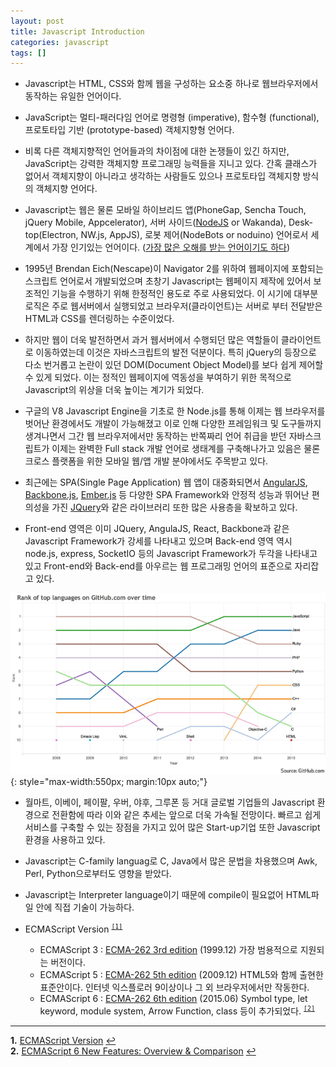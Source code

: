```yaml
---
layout: post
title: Javascript Introduction
categories: javascript
tags: []
---
```


* Javascript는 HTML, CSS와 함께 웹을 구성하는 요소중 하나로 웹브라우저에서 동작하는 유일한 언어이다.

* JavaScript는 멀티-패러다임 언어로 명령형 (imperative), 함수형 (functional), 프로토타입 기반 (prototype-based) 객체지향형 언어다.

* 비록 다른 객체지향적인 언어들과의 차이점에 대한 논쟁들이 있긴 하지만, JavaScript는 강력한 객체지향 프로그래밍 능력들을 지니고 있다. 간혹 클래스가 없어서 객체지향이 아니라고 생각하는 사람들도 있으나 프로토타입 객체지향 방식의 객체지향 언어다.

* Javascript는 웹은 물론 모바일 하이브리드 앱(PhoneGap, Sencha Touch, jQuery Mobile, Appcelerator), 서버 사이드([NodeJS](https://nodejs.org/) or Wakanda), Desk-top(Electron, NW.js, AppJS), 로봇 제어(NodeBots or noduino) 언어로서 세계에서 가장 인기있는 언어이다. ([가장 많은 오해를 받는 언어이기도 하다](http://javascript.crockford.com/javascript.html))

* 1995년 Brendan Eich(Nescape)이 Navigator 2를 위하여 웹페이지에 포함되는 스크립트 언어로서 개발되었으며 초창기 Javascript는 웹페이지 제작에 있어서 보조적인 기능을 수행하기 위해 한정적인 용도로 주로 사용되었다. 이 시기에 대부분 로직은 주로 웹서버에서 실행되었고 브라우저(클라이언트)는 서버로 부터 전달받은 HTML과 CSS를 렌더링하는 수준이었다.

* 하지만 웹이 더욱 발전하면서 과거 웹서버에서 수행되던 많은 역할들이 클라이언트로 이동하였는데 이것은 자바스크립트의 발전 덕분이다. 특히 jQuery의 등장으로 다소 번거롭고 논란이 있던 DOM(Document Object Model)를 보다 쉽게 제어할 수 있게 되었다. 이는 정적인 웹페이지에 역동성을 부여하기 위한 목적으로 Javascript의 위상을 더욱 높이는 계기가 되었다.

* 구글의 V8 Javascript Engine을 기초로 한 Node.js를 통해 이제는 웹 브라우저를 벗어난 환경에서도 개발이 가능해졌고 이로 인해 다양한 프레임워크 및 도구들까지 생겨나면서 그간 웹 브라우저에서만 동작하는 반쪽짜리 언어 취급을 받던 자바스크립트가 이제는 완벽한 Full stack 개발 언어로 생태계를 구축해나가고 있음은 물론 크로스 플랫폼을 위한 모바일 웹/앱 개발 분야에서도 주목받고 있다.

* 최근에는 SPA(Single Page Application) 웹 앱이 대중화되면서 [AngularJS](https://www.angularjs.org/), [Backbone.js](http://backbonejs.org/), [Ember.js](http://emberjs.com/) 등 다양한 SPA Framework와 안정적 성능과 뛰어난 편의성을 가진 [JQuery](https://jquery.com/)와 같은 라이브러리 또한 많은 사용층을 확보하고 있다.

* Front-end 영역은 이미 JQuery, AngulaJS, React, Backbone과 같은 Javascript Framework가 강세를 나타내고 있으며 Back-end 영역 역시 node.js, express, SocketIO 등의 Javascript Framework가 두각을 나타내고 있고 Front-end와  Back-end를 아우르는 웹 프로그래밍 언어의 표준으로 자리잡고 있다.

![rank_of_top_language_github](/img/rank_of_top_language_github.png)
{: style="max-width:550px; margin:10px auto;"}

* 월마트, 이베이, 페이팔, 우버, 야후, 그루폰 등 거대 글로벌 기업들의 Javascript 환경으로 전환함에 따라 이와 같은 추세는 앞으로 더욱 가속될 전망이다. 빠르고 쉽게 서비스를 구축할 수 있는 장점을 가지고 있어 많은 Start-up기업 또한 Javascript 환경을 사용하고 있다.

* Javascript는 C-family languag로 C, Java에서 많은 문법을 차용했으며 Awk, Perl, Python으로부터도 영향을 받았다.

* Javascript는 Interpreter language이기 때문에 compile이 필요없어 HTML파일 안에 직접 기술이 가능하다.

* ECMAScript Version <sup id="a1">[`[1]`](#f1)</sup>
  * ECMAScript 3 : [ECMA-262 3rd edition](http://www.ecma-international.org/publications/files/ECMA-ST-ARCH/ECMA-262,%203rd%20edition,%20December%201999.pdf) (1999.12)
  가장 범용적으로 지원되는 버전이다.
  * ECMAScript 5 : [ECMA-262 5th edition](http://www.ecma-international.org/publications/files/ECMA-ST-ARCH/ECMA-262%205th%20edition%20December%202009.pdf) (2009.12)
  HTML5와 함께 출현한 표준안이다. 인터넷 익스플로러 9이상이나 그 외 브라우저에서만 작동한다.
  * ECMAScript 6 : [ECMA-262 6th edition](http://www.ecma-international.org/ecma-262/6.0/ECMA-262.pdf.) (2015.06)
  Symbol type, let keyword, module system, Arrow Function, class 등이 추가되었다. <sup id="a2">[`[2]`](#f2)</sup>

***

<b id="f1">1.</b> [ECMAScript Version](https://developer.mozilla.org/ko/docs/Web/JavaScript/%EC%96%B8%EC%96%B4_%EB%A6%AC%EC%86%8C%EC%8A%A4) [↩](#a1)  
<b id="f2">2.</b> [ECMAScript 6 New Features: Overview & Comparison](http://es6-features.org) [↩](#a2)
